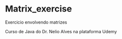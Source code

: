 # Matrix_exercise

Exercicio envolvendo matrizes

Curso de Java do Dr. Nelio Alves na plataforma Udemy
